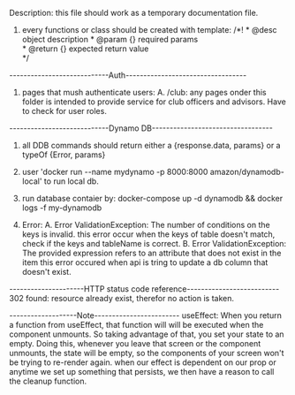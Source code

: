 Description: this file should work as a temporary documentation file. 

1. every functions or class should be created with template:
                                                    /*!
                                                    * @desc  object description
                                                    * @param  {} required params   
                                                    * @return {} expected return value   
                                                    */

----------------------------Auth----------------------------------
1. pages that mush authenticate users: 
    A. /club:  any pages onder this folder is intended to provide service for club officers and advisors. Have to check for user roles. 

----------------------------Dynamo DB----------------------------------
1. all DDB commands should return either a  {response.data, params} or a typeOf {Error, params}

2. user 'docker run --name mydynamo -p 8000:8000 amazon/dynamodb-local' to run local db.

3. run database contaier by:  docker-compose up -d dynamodb && docker logs -f my-dynamodb

4. Error:
    A. Error ValidationException: The number of conditions on the keys is invalid.
        this error occur when the keys of table doesn't match, check if the keys and tableName is correct.
    B. Error ValidationException: The provided expression refers to an attribute that does not exist in the item
        this error occured when api is tring to update a db column that doesn't exist.



---------------------HTTP status code reference--------------------------
302 found: resource already exist, therefor no action is taken.






-------------------Note------------------------
useEffect:
     When you return a function from useEffect, that function will will be executed when the component unmounts. So taking advantage of that, you set your state to an empty. Doing this, whenever you leave that screen or the component unmounts, the state will be empty, so the components of your screen won't be trying to re-render again. when our effect is dependent on our prop or anytime we set up something that persists, we then have a reason to call the cleanup function.